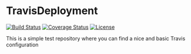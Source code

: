 # TravisDeployment

[![Build Status](https://travis-ci.com/ThomasLihoreau/TravisDeployment.svg?branch=master)](https://travis-ci.org/ThomasLihoreau/TravisDeployment)
[![Coverage Status](https://coveralls.io/repos/github/ThomasLihoreau/TravisDeployment/badge.svg?branch=master)](https://coveralls.io/github/ThomasLihoreau/TravisDeployment?branch=master)
[![License](https://img.shields.io/badge/License-BSD%202--Clause-blue.svg)](https://opensource.org/licenses/BSD-2-Clause)

This is a simple test repository where you can find a nice and basic Travis configuration
